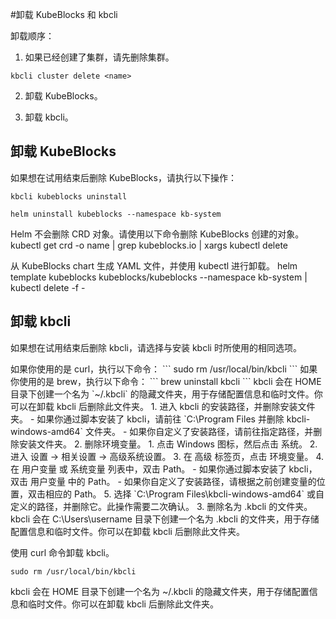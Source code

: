 #卸载 KubeBlocks 和 kbcli

卸载顺序：

1. 如果已经创建了集群，请先删除集群。
 ```
 kbcli cluster delete <name>
 ```
2. 卸载 KubeBlocks。

3. 卸载 kbcli。

## 卸载 KubeBlocks
如果想在试用结束后删除 KubeBlocks，请执行以下操作：

<Tabs>
<TabItem value="kbcli" label="kbcli" default>

```
kbcli kubeblocks uninstall
```

</TabItem>

<TabItem value="Helm" label="Helm" default>

```
helm uninstall kubeblocks --namespace kb-system
```
Helm 不会删除 CRD 对象。请使用以下命令删除 KubeBlocks 创建的对象。
kubectl get crd -o name | grep kubeblocks.io | xargs kubectl delete

</TabItem>

<TabItem value="YAML" label="YAML" default>
从 KubeBlocks chart 生成 YAML 文件，并使用 kubectl 进行卸载。
helm template kubeblocks kubeblocks/kubeblocks --namespace kb-system | kubectl delete -f -

</TabItem>

</Tabs>

## 卸载 kbcli
如果想在试用结束后删除 kbcli，请选择与安装 kbcli 时所使用的相同选项。

<Tabs>
<TabItem value="macOS" label="macOS" default>
如果你使用的是 curl，执行以下命令：
```
sudo rm /usr/local/bin/kbcli
```
如果你使用的是 brew，执行以下命令：
```
brew uninstall kbcli
```
kbcli 会在 HOME 目录下创建一个名为 `~/.kbcli` 的隐藏文件夹，用于存储配置信息和临时文件。你可以在卸载 kbcli 后删除此文件夹。

</TabItem>

<TabItem value="Windows" label="Windows">
1. 进入 kbcli 的安装路径，并删除安装文件夹。
  - 如果你通过脚本安装了 kbcli，请前往 `C:\Program Files 并删除 kbcli-windows-amd64` 文件夹。
  - 如果你自定义了安装路径，请前往指定路径，并删除安装文件夹。
2. 删除环境变量。
  1. 点击 Windows 图标，然后点击 系统。
  2. 进入 设置 -> 相关设置 -> 高级系统设置。
  3. 在 高级 标签页，点击 环境变量。
  4. 在 用户变量 或 系统变量 列表中，双击 Path。
    - 如果你通过脚本安装了 kbcli，双击 用户变量 中的 Path。
    - 如果你自定义了安装路径，请根据之前创建变量的位置，双击相应的 Path。
  5. 选择 `C:\Program Files\kbcli-windows-amd64` 或自定义的路径，并删除它。此操作需要二次确认。
3. 删除名为 .kbcli 的文件夹。
kbcli 会在 C:\Users\username 目录下创建一个名为 .kbcli 的文件夹，用于存储配置信息和临时文件。你可以在卸载 kbcli 后删除此文件夹。

</TabItem>

<TabItem value="Linux" label="Linux">

使用 curl 命令卸载 kbcli。
```
sudo rm /usr/local/bin/kbcli
```
kbcli 会在 HOME 目录下创建一个名为 ~/.kbcli 的隐藏文件夹，用于存储配置信息和临时文件。你可以在卸载 kbcli 后删除此文件夹。

</TabItem>

</Tabs>

